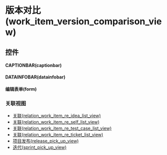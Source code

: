 # 版本对比(work_item_version_comparison_view)  <!-- {docsify-ignore-all} -->



## 控件
#### CAPTIONBAR(captionbar)
#### DATAINFOBAR(datainfobar)
#### 编辑表单(form)


### 关联视图
  * [关联(relation_work_item_re_idea_list_view)](app/view/relation_work_item_re_idea_list_view)
  * [关联(relation_work_item_re_self_list_view)](app/view/relation_work_item_re_self_list_view)
  * [关联(relation_work_item_re_test_case_list_view)](app/view/relation_work_item_re_test_case_list_view)
  * [关联(relation_work_item_re_ticket_list_view)](app/view/relation_work_item_re_ticket_list_view)
  * [项目发布(release_pick_up_view)](app/view/release_pick_up_view)
  * [迭代(sprint_pick_up_view)](app/view/sprint_pick_up_view)

<script>
 const { createApp } = Vue
  createApp({
    data() {
      return {

      }
    }
  }).use(ElementPlus).mount('#app')
</script>